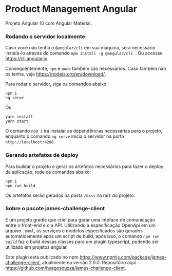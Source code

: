 # Product Management Angular

Projeto Angular 10 com Angular Material.

### Rodando o servidor localmente

Caso você não tenha o `@angular/cli` em sua máquina, será necessário instalá-lo através do comando `npm install -g @angular/cli
`. Ou acessse https://cli.angular.io.

Consequentemente, ``npm`` e ``node`` também são necessários. Caso também não os tenha, veja https://nodejs.org/en/download/.

Para rodar o servidor, siga os comandos abaixo:

````
npm i
ng serve
````
Ou
````
yarn install
yarn start
````
O comando `npm i` irá instalar as dependências necessárias para o projeto, enquanto o comando `ng serve` inicia o
servidor na porta `http://localhost:4200`.

### Gerando artefatos de deploy

Para buildar o projeto e gerar os artefatos necessários para fazer o deploy da aplicação, rode os comandos abaixo:

````
npm i
npm run build
````

Os artefatos serão gerados na pasta ``/dist`` na raiz do projeto.

### Sobre o pacote james-challenge-client
É um projeto gradle que criei para gerar uma inteface de comunicação entre o front-end e o a API.
Utilizando a especificação OpenApi em um arquivo ``.yaml``, os serviços e modelos especificados são gerados automaticamente
após um script de build, após isso, o comando ``npm run build`` faz o build dessas classes para um plugin typescript,
podendo ser utilizado em projetos angular.

Este plugin está publicado no npm https://www.npmjs.com/package/james-challenge-client, atualmente na versão 2.0.0.
Repositório aqui https://github.com/hyagosouzza/james-challenge-client.
